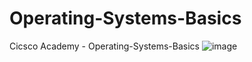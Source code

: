 # Operating-Systems-Basics
Cicsco Academy - Operating-Systems-Basics
![image](https://github.com/user-attachments/assets/94f1aa73-940f-4f3a-aed4-35ba85421b42)
